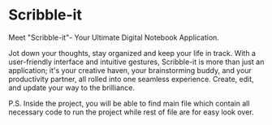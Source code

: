 # Scribble-it
Meet "Scribble-it"- Your Ultimate Digital Notebook Application.

Jot down your thoughts, stay organized and keep your life in track.
With a user-friendly interface and intuitive gestures, Scribble-it is more than just an application; it's your creative haven, your brainstorming buddy, and your productivity partner, all rolled into one seamless experience. Create, edit, and update your way to the brilliance.


P.S. Inside the project, you will be able to find main file which contain all necessary code to run the project while rest of file are for easy look over.
